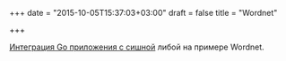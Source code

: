 +++
date = "2015-10-05T15:37:03+03:00"
draft = false
title = "Wordnet"

+++

<p><a href="http://whizdumb.me/2015/10/05/integrating-go-programs-with-c-library/">Интеграция Go приложения с сишной</a> либой на примере&nbsp;Wordnet.</p>

